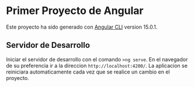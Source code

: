 # Primer Proyecto de Angular

Este proyecto ha sido generado con [Angular CLI](https://github.com/angular/angular-cli) version 15.0.1.

## Servidor de Desarrollo

Iniciar el servidor de desarrollo con el comando `>ng serve`. En el navegador de su preferencia ir a la direccion `http://localhost:4200/`. La aplicacion se reiniciara automaticamente cada vez que se realice un cambio en el proyecto.

